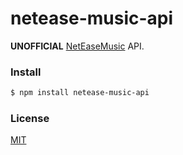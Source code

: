 # netease-music-api

**UNOFFICIAL** [NetEaseMusic](http://music.163.com/) API.

### Install

```sh
$ npm install netease-music-api
```

### License

[MIT](./LICENSE)
